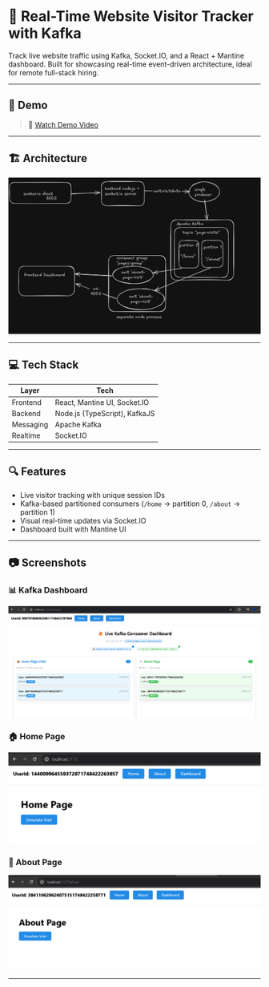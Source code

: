 # 🧠 Real-Time Website Visitor Tracker with Kafka

Track live website traffic using Kafka, Socket.IO, and a React + Mantine dashboard. Built for showcasing real-time event-driven architecture, ideal for remote full-stack hiring.

---

## 📸 Demo

> 🎥 [Watch Demo Video](./assets/demo-video.mp4)

---

## 🏗️ Architecture

![Kafka Architecture Diagram](./assets/architecture.png)

---

## 💻 Tech Stack

| Layer     | Tech                          |
| --------- | ----------------------------- |
| Frontend  | React, Mantine UI, Socket.IO  |
| Backend   | Node.js (TypeScript), KafkaJS |
| Messaging | Apache Kafka                  |
| Realtime  | Socket.IO                     |

---

## 🔍 Features

- Live visitor tracking with unique session IDs
- Kafka-based partitioned consumers (`/home` → partition 0, `/about` → partition 1)
- Visual real-time updates via Socket.IO
- Dashboard built with Mantine UI

---

## 📷 Screenshots

### 📊 Kafka Dashboard

![Dashboard Screenshot](./assets/dashboard.png)

### 🏠 Home Page

![Home Screenshot](./assets/home.png)

### 📄 About Page

![About Screenshot](./assets/about.png)

---
